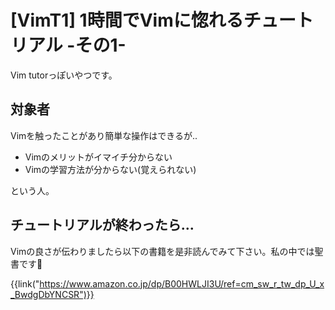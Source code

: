# [VimT1] 1時間でVimに惚れるチュートリアル -その1-


Vim tutorっぽいやつです。


対象者
------

Vimを触ったことがあり簡単な操作はできるが..

* Vimのメリットがイマイチ分からない
* Vimの学習方法が分からない(覚えられない)

という人。


チュートリアルが終わったら...
-----------------------------

Vimの良さが伝わりましたら以下の書籍を是非読んでみて下さい。私の中では聖書です🙏

{{link("https://www.amazon.co.jp/dp/B00HWLJI3U/ref=cm_sw_r_tw_dp_U_x_BwdgDbYNCSR")}}

